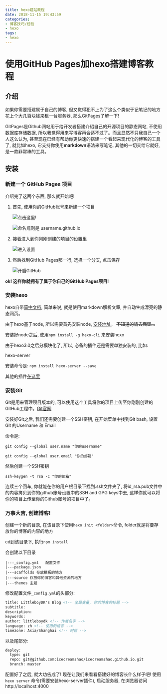 ```yaml
---
title: hexo建站教程
date: 2018-11-15 19:43:59
categories:
- 博客技巧/经验
- hexo
tags:
- hexo
---
```


# 使用GitHub Pages加hexo搭建博客教程

## 介绍

如果你需要搭建属于自己的博客, 但又觉得犯不上为了这么个类似于记笔记的地方花上个大几百块钱来租一台服务器, 那么GitPages了解一下! 

GitPages是Github网站用于给开发者搭建介绍自己的开源项目的静态网站, 不使用数据库存储数据, 所以我觉得用来写博客再合适不过了。而且显然不只我自己一个人这么认为, 甚至现在已经有帮助你更快速的搭建一个看起来现代化的博客的工具了, 就比如hexo, 它支持你使用**markdown**语法来写笔记, 其他的一切交给它就好, 是一款非常棒的工具。

<!--more-->

## 安装

### 新建一个 GitHub Pages 项目

介绍完了这两个东西, 那么就开始吧! 

1. 首先, 使用你的GitHub账号来新建一个项目

   ![点击这里!](/images/my-project/hexo/github-create-project0.png)

   ![命名规则是 username.github.io](/images/my-project/hexo/github-create-project1.png)

2. 接着进入到你刚刚创建的项目的设置里

   ![进入设置](/images/my-project/hexo/github-create-project2.png)

3. 然后找到GitHub Pages那一行, 选择一个分支, 点击保存

   ![开启GitHub](/images/my-project/hexo/github-create-project3.png)

**ok! 这样你就拥有了属于你自己的GitHub Pages项目!**

### 安装hexo

hexo自带[简中文档](https://hexo.io/zh-cn/docs/), 简单来说, 就是使用markdown解析文章, 并自动生成漂亮的静态网页。

由于hexo基于node, 所以需要首先安装node, [安装地址](https://nodejs.org/zh-cn/)。 ~~不知道的请去面壁...~~

安装好node之后, 使用`npm install -g hexo-cli` 来安装hexo

由于hexo3.0之后分模块化了, 所以, 必备的插件还是需要单独安装的, 比如:

hexo-server

安装命令是: `npm install hexo-server --save`

其他的插件[在这里](https://hexo.io/plugins/)

### 安装Git

Git是用来管理项目版本的, 可以使用这个工具将你的项目上传至你刚刚创建的GitHub工程中。[Git官网](https://git-scm.com/)

安装好Git之后, 我们还需要创建一个SSH密钥, 在开始菜单中找到Git bash, 设置Git 的Username 和 Email

命令是:

`git config --global user.name "你的username"`

`git config --global user.email "你的邮箱"`

然后创建一个SSH密钥

`ssh-keygen -t rsa -C "你的邮箱"`

连续三个回车, 你就能在你的用户根目录下找到.ssh文件夹了, 将id_rsa.pub文件中的内容拷贝到你的github账号设置中的SSH and GPG keys中去, 这样你就可以将你的项目上传至你的Github账号的项目中了。

### 万事大吉, 创建博客!

创建一个新的目录, 在该目录下使用`hexo init <folder>`命令, folder就是将要存放你的博客的内容的地方

cd到该目录下, 执行`npm install`

会创建以下目录

```
|---_config.yml   配置文件
|---package.json  
|---scaffolds 存放模板的地方
|---source 存放你的博客和其他资源的地方
|---themes 主题
```

修改配置文件`_config.yml`的头部分:

```xml
title: LittleboyDK's Blog <!-- 全局变量, 你的博客的标题 -->
subtitle:
description:
keywords:
author: littleboydk <!-- 作者名字 -->
language: zh <!-- 使用的语言 -->
timezone: Asia/Shanghai <!-- 时区 -->
```

以及尾部分:

```xml
deploy:
  type: git
  repo: git@github.com:icecreamzhao/icecreamzhao.github.io.git
  branch: master
```

配置好了之后, 就大功告成了! 现在让我们来看看搭建好的博客长什么样子吧! 使用`hexo server` 命令(需要安装hexo-server插件), 启动服务器, 在浏览器访问http://localhost:4000
